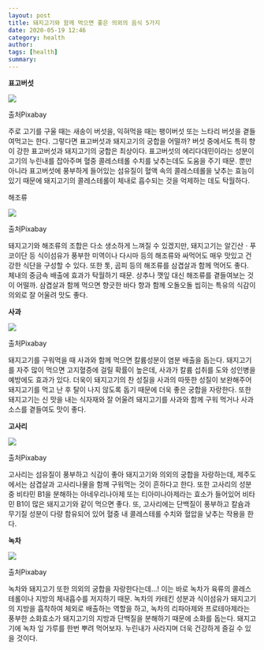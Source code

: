 ```yaml
---
layout: post
title: 돼지고기와 함께 먹으면 좋은 의외의 음식 5가지
date: 2020-05-19 12:46
category: health
author: 
tags: [health]
summary: 
---
```



**표고버섯**

![](https://img1.daumcdn.net/thumb/R720x0/?fname=https%3A%2F%2Ft1.daumcdn.net%2Fliveboard%2Finterstella-story%2F9b848f32152f4a1a9e58afe701c9b86a.JPG)

출처Pixabay

주로 고기를 구울 때는 새송이 버섯을, 익혀먹을 때는 팽이버섯 또는 느타리 버섯을 곁들여먹고는 한다. 그렇다면 표고버섯과 돼지고기의 궁합을 어떨까? 버섯 중에서도 특히 향이 강한 표고버섯과 돼지고기의 궁합은 최상이다. 표고버섯의 에리다데민이라는 성분이 고기의 누린내를 잡아주며 혈중 콜레스테롤 수치를 낮추는데도 도움을 주기 때문. 뿐만 아니라 표고버섯에 풍부하게 들어있는 섬유질이 혈액 속의 콜레스테롤을 낮추는 효능이 있기 때문에 돼지고기의 콜레스테롤이 체내로 흡수되는 것을 억제하는 데도 탁월하다.

  

해조류  

![](https://img1.daumcdn.net/thumb/R720x0/?fname=https%3A%2F%2Ft1.daumcdn.net%2Fliveboard%2Finterstella-story%2F207257848d1d40d79b3f21525ba2c3a1.JPG)

출처Pixabay

돼지고기와 해조류의 조합은 다소 생소하게 느껴질 수 있겠지만, 돼지고기는 알긴산ㆍ푸코이단 등 식이섬유가 풍부한 미역이나 다시마 등의 해조류와 싸먹어도 매우 맛있고 건강한 식단을 구성할 수 있다. 또한 톳, 곰피 등의 해조류를 삼겹살과 함께 먹어도 좋다. 체내의 중금속 배출에 효과가 탁월하기 때문. 상추나 깻잎 대신 해조류를 곁들여보는 것이 어떨까. 삼겹살과 함께 먹으면 향긋한 바다 향과 함께 오돌오돌 씹히는 특유의 식감이 의외로 잘 어울려 맛도 좋다.

**사과**

![](https://img1.daumcdn.net/thumb/R720x0/?fname=https%3A%2F%2Ft1.daumcdn.net%2Fliveboard%2Finterstella-story%2F507809fdc3184aa685ff861e43d78297.JPG)

출처Pixabay

돼지고기를 구워먹을 때 사과와 함께 먹으면 칼륨성분이 염분 배출을 돕는다. 돼지고기를 자주 많이 먹으면 고지혈증에 걸릴 확률이 높은데, 사과가 칼륨 섭취를 도와 성인병을 예방에도 효과가 있다. 더욱이 돼지고기의 찬 성질을 사과의 따뜻한 성질이 보완해주어 돼지고기를 먹고 난 후 탈이 나지 않도록 돕기 때문에 더욱 좋은 궁합을 자랑한다. 또한 돼지고기는 신 맛을 내는 식자재와 잘 어울려 돼지고기를 사과와 함께 구워 먹거나 사과소스를 곁들여도 맛이 좋다.

**고사리**

![](https://img1.daumcdn.net/thumb/R720x0/?fname=https%3A%2F%2Ft1.daumcdn.net%2Fliveboard%2Finterstella-story%2F7e9cc24fba2a4d5da04c2c0f27f205f3.JPG)

출처Pixabay

고사리는 섬유질이 풍부하고 식감이 좋아 돼지고기와 의외의 궁합을 자랑하는데, 제주도에서는 삼겹살과 고사리나물을 함께 구워먹는 것이 흔하다고 한다. 또한 고사리의 성분 중 비타민 B1을 분해하는 아네우리나아제 또는 티아미나아제라는 효소가 들어있어 비타민 B1이 많은 돼지고기와 같이 먹으면 좋다. 또, 고사리에는 단백질이 풍부하고 칼슘과 무기질 성분이 다량 함유되어 있어 혈중 내 콜레스테롤 수치와 혈압을 낮추는 작용을 한다.

**녹차**

![](https://img1.daumcdn.net/thumb/R720x0/?fname=https%3A%2F%2Ft1.daumcdn.net%2Fliveboard%2Finterstella-story%2Facf11ed6fcb44c6c8086643005b3311e.JPG)

출처Pixabay

녹차와 돼지고기 또한 의외의 궁합을 자랑한다는데…! 이는 바로 녹차가 육류의 콜레스테롤이나 지방의 체내흡수를 저지하기 때문. 녹차의 카테킨 성분과 식이섬유가 돼지고기의 지방을 흡착하여 체외로 배출하는 역할을 하고, 녹차의 리파아제와 프로테아제라는 풍부한 소화효소가 돼지고기의 지방과 단백질을 분해하기 때문에 소화를 돕는다. 돼지고기에 녹차 잎 가루를 한번 뿌려 먹어보자. 누린내가 사라지며 더욱 건강하게 즐길 수 있을 것이다.